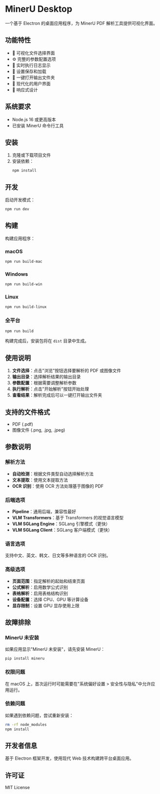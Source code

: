# MinerU Desktop

一个基于 Electron 的桌面应用程序，为 MinerU PDF 解析工具提供可视化界面。

## 功能特性

- 🎯 可视化文件选择界面
- ⚙️ 完整的参数配置选项
- 📝 实时执行日志显示
- 💾 设置保存和加载
- 📂 一键打开输出文件夹
- 🎨 现代化的用户界面
- 📱 响应式设计

## 系统要求

- Node.js 16 或更高版本
- 已安装 MinerU 命令行工具

## 安装

1. 克隆或下载项目文件
2. 安装依赖：
   ```bash
   npm install
   ```

## 开发

启动开发模式：
```bash
npm run dev
```

## 构建

构建应用程序：

### macOS
```bash
npm run build-mac
```

### Windows
```bash
npm run build-win
```

### Linux
```bash
npm run build-linux
```

### 全平台
```bash
npm run build
```

构建完成后，安装包将在 `dist` 目录中生成。

## 使用说明

1. **文件选择**：点击"浏览"按钮选择要解析的 PDF 或图像文件
2. **输出目录**：选择解析结果的输出目录
3. **参数配置**：根据需要调整解析参数
4. **执行解析**：点击"开始解析"按钮开始处理
5. **查看结果**：解析完成后可以一键打开输出文件夹

## 支持的文件格式

- PDF (.pdf)
- 图像文件 (.png, .jpg, .jpeg)

## 参数说明

### 解析方法
- **自动检测**：根据文件类型自动选择解析方法
- **文本提取**：使用文本提取方法
- **OCR 识别**：使用 OCR 方法处理基于图像的 PDF

### 后端选项
- **Pipeline**：通用后端，兼容性最好
- **VLM Transformers**：基于 Transformers 的视觉语言模型
- **VLM SGLang Engine**：SGLang 引擎模式（更快）
- **VLM SGLang Client**：SGLang 客户端模式（更快）

### 语言选项
支持中文、英文、韩文、日文等多种语言的 OCR 识别。

### 高级选项
- **页面范围**：指定解析的起始和结束页面
- **公式解析**：启用数学公式识别
- **表格解析**：启用表格结构识别
- **设备配置**：选择 CPU、GPU 等计算设备
- **显存限制**：设置 GPU 显存使用上限

## 故障排除

### MinerU 未安装
如果应用显示"MinerU 未安装"，请先安装 MinerU：
```bash
pip install mineru
```

### 权限问题
在 macOS 上，首次运行时可能需要在"系统偏好设置 > 安全性与隐私"中允许应用运行。

### 依赖问题
如果遇到依赖问题，尝试重新安装：
```bash
rm -rf node_modules
npm install
```

## 开发者信息

基于 Electron 框架开发，使用现代 Web 技术构建跨平台桌面应用。

## 许可证

MIT License

